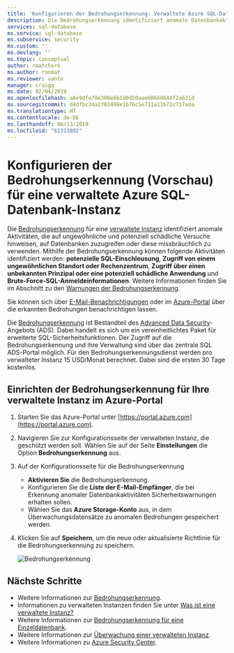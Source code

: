 ```yaml
---
title: 'Konfigurieren der Bedrohungserkennung: Verwaltete Azure SQL-Datenbank-Instanz | Microsoft-Dokumentation'
description: Die Bedrohungserkennung identifiziert anomale Datenbankaktivitäten, die auf potenzielle Sicherheitsrisiken für die Datenbank in der verwalteten Instanz hinweisen.
services: sql-database
ms.service: sql-database
ms.subservice: security
ms.custom: ''
ms.devlang: ''
ms.topic: conceptual
author: rmatchoro
ms.author: ronmat
ms.reviewer: vanto
manager: craigg
ms.date: 02/04/2019
ms.openlocfilehash: a8e9dfe70e300e6b1d0d50aae60660644f2ab31d
ms.sourcegitcommit: d4dfbc34a1f03488e1b7bc5e711a11b72c717ada
ms.translationtype: HT
ms.contentlocale: de-DE
ms.lasthandoff: 06/13/2019
ms.locfileid: "61313892"
---
```

# <a name="configure-threat-detection-preview-in-azure-sql-database-managed-instance"></a>Konfigurieren der Bedrohungserkennung (Vorschau) für eine verwaltete Azure SQL-Datenbank-Instanz

Die [Bedrohungserkennung](sql-database-threat-detection-overview.md) für eine [verwaltete Instanz](sql-database-managed-instance-index.yml) identifiziert anomale Aktivitäten, die auf ungewöhnliche und potenziell schädliche Versuche hinweisen, auf Datenbanken zuzugreifen oder diese missbräuchlich zu verwenden. Mithilfe der Bedrohungserkennung können folgende Aktivitäten identifiziert werden: **potenzielle SQL-Einschleusung**, **Zugriff von einem ungewöhnlichen Standort oder Rechenzentrum**, **Zugriff über einen unbekannten Prinzipal oder eine potenziell schädliche Anwendung** und **Brute-Force-SQL-Anmeldeinformationen**. Weitere Informationen finden Sie im Abschnitt zu den [Warnungen der Bedrohungserkennung](sql-database-threat-detection-overview.md#advanced-threat-protection-alerts).

Sie können sich über [E-Mail-Benachrichtigungen](sql-database-threat-detection-overview.md#explore-anomalous-database-activities-upon-detection-of-a-suspicious-event) oder im [Azure-Portal](sql-database-threat-detection-overview.md#explore-advanced-threat-protection-alerts-for-your-database-in-the-azure-portal) über die erkannten Bedrohungen benachrichtigen lassen.

Die [Bedrohungserkennung](sql-database-threat-detection-overview.md) ist Bestandteil des [Advanced Data Security](sql-database-advanced-data-security.md)-Angebots (ADS). Dabei handelt es sich um ein vereinheitlichtes Paket für erweiterte SQL-Sicherheitsfunktionen. Der Zugriff auf die Bedrohungserkennung und ihre Verwaltung sind über das zentrale SQL ADS-Portal möglich. Für den Bedrohungserkennungsdienst werden pro verwalteter Instanz 15 USD/Monat berechnet. Dabei sind die ersten 30 Tage kostenlos.

## <a name="set-up-threat-detection-for-your-managed-instance-in-the-azure-portal"></a>Einrichten der Bedrohungserkennung für Ihre verwaltete Instanz im Azure-Portal

1. Starten Sie das Azure-Portal unter [https://portal.azure.com](https://portal.azure.com).
2. Navigieren Sie zur Konfigurationsseite der verwalteten Instanz, die geschützt werden soll. Wählen Sie auf der Seite **Einstellungen** die Option **Bedrohungserkennung** aus.
3. Auf der Konfigurationsseite für die Bedrohungserkennung
   - **Aktivieren Sie** die Bedrohungserkennung.
   - Konfigurieren Sie die **Liste der E-Mail-Empfänger**, die bei Erkennung anomaler Datenbankaktivitäten Sicherheitswarnungen erhalten sollen.
   - Wählen Sie das **Azure Storage-Konto** aus, in dem Überwachungsdatensätze zu anomalen Bedrohungen gespeichert werden.
4. Klicken Sie auf **Speichern**, um die neue oder aktualisierte Richtlinie für die Bedrohungserkennung zu speichern.

   ![Bedrohungserkennung](./media/sql-database-managed-instance-threat-detection/threat-detection.png)

## <a name="next-steps"></a>Nächste Schritte

- Weitere Informationen zur [Bedrohungserkennung](sql-database-threat-detection-overview.md).
- Informationen zu verwalteten Instanzen finden Sie unter [Was ist eine verwaltete Instanz?](sql-database-managed-instance.md)
- Weitere Informationen zur [Bedrohungserkennung für eine Einzeldatenbank](sql-database-threat-detection.md).
- Weitere Informationen zur [Überwachung einer verwalteten Instanz](https://go.microsoft.com/fwlink/?linkid=869430).
- Weitere Informationen zu [Azure Security Center](https://docs.microsoft.com/azure/security-center/security-center-intro).
